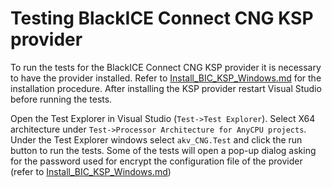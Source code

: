 # Testing BlackICE Connect CNG KSP provider

To run the tests for the BlackICE Connect CNG KSP provider it is necessary to have the provider installed. Refer to [Install_BIC_KSP_Windows.md](Install_BIC_KSP_Windows.md) for the installation procedure. After installing the KSP provider restart Visual Studio before running the tests.

Open the Test Explorer in Visual Studio (`Test->Test Explorer`). Select X64 architecture under `Test->Processor Architecture for AnyCPU projects`. Under the Test Explorer windows select `akv_CNG.Test` and click the run button to run the tests. Some of the tests will open a pop-up dialog asking for the password used for encrypt the configuration file of the provider (refer to [Install_BIC_KSP_Windows.md](Install_BIC_KSP_Windows.md))